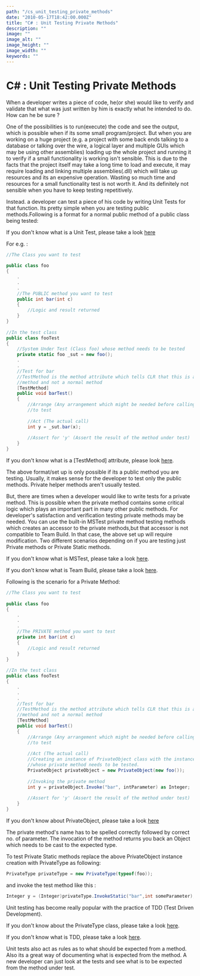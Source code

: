 ```yaml
---
path: "/cs_unit_testing_private_methods"
date: "2010-05-17T18:42:00.000Z"
title: "C# : Unit Testing Private Methods"
description: ""
image: ""
image_alt: ""
image_height: ""
image_width: ""
keywords: ""
---
```


# C# : Unit Testing Private Methods

When a developer writes a piece of code, he(or she) would like to verify and validate that what was just written by him is exactly what he intended to do. How can he be sure ? 

One of the possibilities is to run(execute) the code and see the output, which is possible when if its some small program/project. But when you are working on a huge project (e.g. a project with some back ends talking to a database or talking over the wire, a logical layer and multiple GUIs which may be using other assemblies) loading up the whole project and running it to verify if a small functionality is working isn't sensible. This is due to the facts that the project itself may take a long time to load and execute, it may require loading and linking multiple assemblies(.dll) which will take up resources and its an expensive operation. Wasting so much time and resources for a small functionality test is not worth it. And its definitely not sensible when you have to keep testing repetitively.

Instead. a developer can test a piece of his code by writing Unit Tests for that function. Its pretty simple when you are testing public methods.Following is a format for a normal public method of a public class being tested:

If you don't know what is a Unit Test, please take a look [here](http://en.wikipedia.org/wiki/Unit_testing)

For e.g. :
```cs
//The Class you want to test
 
public class foo
{
    .
    .
    .
    //The PUBLIC method you want to test
    public int bar(int c)
    {
        //Logic and result returned
    }
}
 
//In the test class
public class fooTest
{
    //System Under Test (Class foo) whose method needs to be tested
    private static foo _sut = new foo();
    .
    .
    //Test for bar
    //TestMethod is the method attribute which tells CLR that this is a test
    //method and not a normal method
    [TestMethod]
    public void barTest()
    {
        //Arrange (Any arrangement which might be needed before calling the method
        //to test
 
        //Act (The actual call)
        int y = _sut.bar(x);
 
        //Assert for 'y' (Assert the result of the method under test)
    }
}
```

If you don't know what is a [TestMethod] attribute, please look [here](http://msdn.microsoft.com/en-us/library/microsoft.visualstudio.testtools.unittesting.testmethodattribute%28VS.80%29.aspx).

The above format/set up is only possible if its a public method you are testing. Usually, it makes sense for the developer to test only the public methods. Private helper methods aren't usually tested. 

But, there are times when a developer would like to write tests for a private method. This is possible when the private method contains some critical logic which plays an important part in many other public methods. For developer's satisfaction and verification testing private methods may be needed. You can use the built-in MSTest private method testing methods which creates an accessor to the private methods,but that accessor is not compatible to Team Build. In that case, the above set up will require modification. Two different scenarios depending on if you are testing just Private methods or Private Static methods.

If you don't know what is MSTest, please take a look [here](http://en.wikipedia.org/wiki/MSTest).

If you don't know what is Team Build, please take a look [here](http://en.wikipedia.org/wiki/Team_Foundation_Server).

Following is the scenario for a Private Method:

```cs
//The Class you want to test
 
public class foo
{
    .
    .
    .
    //The PRIVATE method you want to test
    private int bar(int c)
    {
        //Logic and result returned
    }
}
 
//In the test class
public class fooTest
{
    .
    .
    .
    //Test for bar
    //TestMethod is the method attribute which tells CLR that this is a test
    //method and not a normal method
    [TestMethod]
    public void barTest()
    {
        //Arrange (Any arrangement which might be needed before calling the method
        //to test
 
        //Act (The actual call)
        //Creating an instance of PrivateObject class with the instance of the class
        //whose private method needs to be tested.
        PrivateObject privateObject = new PrivateObject(new foo());
 
        //Invoking the private method
        int y = privateObject.Invoke("bar", intParameter) as Integer;
 
        //Assert for 'y' (Assert the result of the method under test)
    }
}
```

If you don't know about PrivateObject, please take a look [here](http://msdn.microsoft.com/en-us/library/microsoft.visualstudio.testtools.unittesting.privateobject%28VS.80%29.aspx)

The private method's name has to be spelled correctly followed by correct no. of parameter. The invocation of the method returns you back an Object which needs to be cast to the expected type.

To test Private Static methods replace the above PrivateObject instance creation with PrivateType as following:

```cs
PrivateType privateType = new PrivateType(typeof(foo));
```

and invoke the test method like this :

```cs
Integer y = (Integer)privateType.InvokeStatic("bar",int someParameter);
```

Unit testing has become really popular with the practice of TDD (Test Driven Development).

If you don't know about the PrivateType class, please take a look [here](http://msdn.microsoft.com/en-us/library/microsoft.visualstudio.testtools.unittesting.privatetype%28VS.80%29.aspx).

If you don't know what is TDD, please take a look [here](http://en.wikipedia.org/wiki/Test-driven_development).

Unit tests also act as rules as to what should be expected from a method. Also its a great way of documenting what is expected from the method. A new developer can just look at the tests and see what is to be expected from the method under test.
